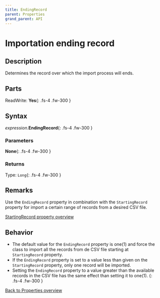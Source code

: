 ```yaml
---
title: EndingRecord
parent: Properties
grand_parent: API
---
```


# Importation ending record

## Description
Determines the record over which the import process will ends.

## Parts
ReadWrite: **Yes**{: .fs-4 .fw-300 }

## Syntax
*expression*.**EndingRecord**{: .fs-4 .fw-300 }

### Parameters

**None**{: .fs-4 .fw-300 }

### Returns

Type: `Long`{: .fs-4 .fw-300 }

## Remarks
Use the `EndingRecord` property in combination with the `StartingRecord` property for import a certain range of records from a desired CSV file.

[StartingRecord property overview](https://ws-garcia.github.io/VBA-CSV-interface/api/properties/startingrecord.html)

## Behavior
* The default value for the `EndingRecord` property is one(1) and force the class to import all the records from de CSV file starting at `StartingRecord` property.
* If the `EndingRecord` property is set to a value less than given on the `StartingRecord` property, only one record will be imported.
* Setting the `EndingRecord` property to a value greater than the available records in the CSV file has the same effect than setting it to one(1).
{: .fs-4 .fw-300 }

[Back to Properties overview](https://ws-garcia.github.io/VBA-CSV-interface/api/properties/)